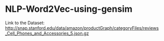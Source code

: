 # NLP-Word2Vec-using-gensim

Link to the Dataset: http://snap.stanford.edu/data/amazon/productGraph/categoryFiles/reviews_Cell_Phones_and_Accessories_5.json.gz
